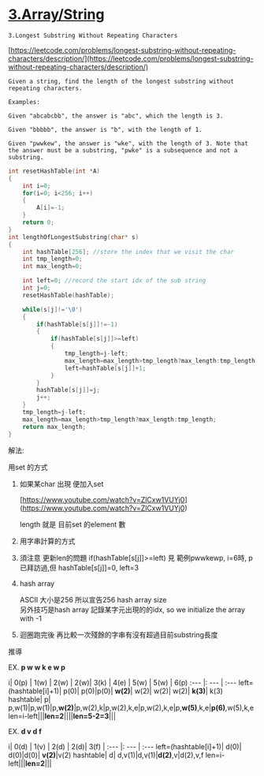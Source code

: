 # [3.Array/String](/arraystring.md)

```
3.Longest Substring Without Repeating Characters
```

[https://leetcode.com/problems/longest-substring-without-repeating-characters/description/](https://leetcode.com/problems/longest-substring-without-repeating-characters/description/)

```
Given a string, find the length of the longest substring without repeating characters.

Examples:

Given "abcabcbb", the answer is "abc", which the length is 3.

Given "bbbbb", the answer is "b", with the length of 1.

Given "pwwkew", the answer is "wke", with the length of 3. Note that the answer must be a substring, "pwke" is a subsequence and not a substring.
```


```c
int resetHashTable(int *A)
{
    int i=0;
    for(i=0; i<256; i++)
    {
        A[i]=-1;
    }
    return 0;
}
int lengthOfLongestSubstring(char* s)
{
    int hashTable[256]; //store the index that we visit the char
    int tmp_length=0;
    int max_length=0;

    int left=0; //record the start idx of the sub string
    int j=0;
    resetHashTable(hashTable);

    while(s[j]!='\0')
    {
        if(hashTable[s[j]]!=-1)
        {
            if(hashTable[s[j]]>=left)
            {
                tmp_length=j-left;
                max_length=max_length>tmp_length?max_length:tmp_length;
                left=hashTable[s[j]]+1;
            }
        }
        hashTable[s[j]]=j;
        j++;
    }
    tmp_length=j-left;
    max_length=max_length>tmp_length?max_length:tmp_length;
    return max_length;
}
```
解法:

用set 的方式

1. 如果某char 出現 便加入set

    [https://www.youtube.com/watch?v=ZlCxw1VUYj0]   (https://www.youtube.com/watch?v=ZlCxw1VUYj0)

    length 就是 目前set 的element 數

2. 用字串計算的方式

3. 須注意  更新len的問題
if(hashTable[s[j]]>=left)
見 範例pwwkewp, i=6時,
p已拜訪過,但 hashTable[s[j]]=0, left=3

4. hash array
    
    ASCII 大小是256 所以宣告256 hash array size  
    另外技巧是hash array 記錄某字元出現的的idx, so we initialize the array with -1
5. 迴圈跑完後  再比較一次殘餘的字串有沒有超過目前substring長度

推導  

EX. 
**p w w k e w p**
    
i| 0(p) | 1(w) | 2(w) | 2(w)| 3(k) | 4(e) | 5(w) | 5(w) | 6(p)
:--- |: --- | :---
left=(hashtable[i]+1)| p(0)| p(0)|p(0)| **w(2)**| w(2)| w(2)| w(2)| **k(3)**| k(3)
hashtable| p| p,w(1)|p,w(1)|p,**w(2)**|p,w(2),k|p,w(2),k,e|p,w(2),k,e|p,**w(5)**,k,e|**p(6)**,w(5),k,e
len=i-left|||**len=2**||||**len=5-2=3**|||

EX.
**d v d f**

i| 0(d) | 1(v) | 2(d) | 2(d)| 3(f) | 
:--- |: --- | :---
left=(hashtable[i]+1)| d(0)| d(0)|d(0)| **v(2)**|v(2) 
hashtable| d| d,v(1)|d,v(1)|**d(2)**,v|d(2),v,f
len=i-left|||**len=2**|||





